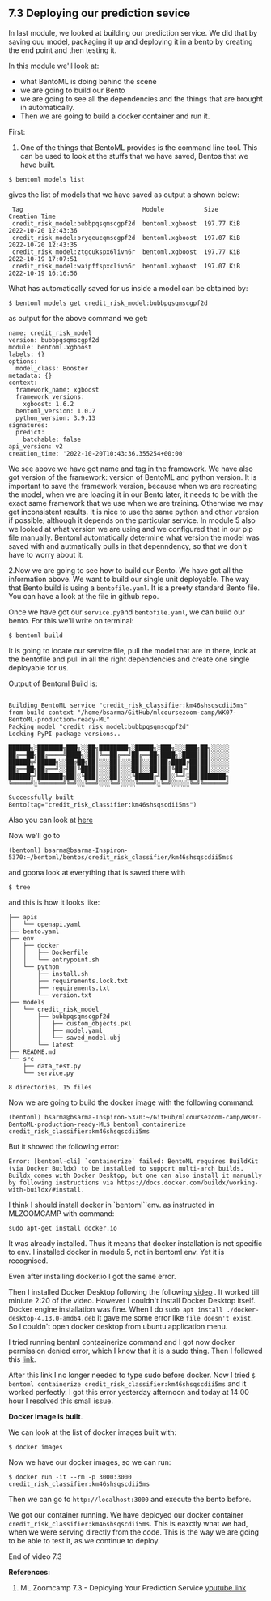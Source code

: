 ## 7.3 Deploying our prediction sevice

In last module, we looked at building our prediction service. We did that by saving ouu model, packaging it up and deploying it in a bento by creating the end point and then testing it. 

In this module we'll look at: 

- what BentoML is doing behind the scene
- we are going to build our Bento 
- we are going to see all the dependencies and the things that are brought in automatically.
- Then we are going to build a docker container and run it.

First:
1. One of the things that BentoML provides is the command line tool. This can be used to look at the stuffs that we have saved, Bentos that we have built.

```
$ bentoml models list
```

gives the list of models that we have saved as output a shown below: 

```
 Tag                                 Module           Size        Creation Time       
 credit_risk_model:bubbpqsqmscgpf2d  bentoml.xgboost  197.77 KiB  2022-10-20 12:43:36 
 credit_risk_model:bryqeucqmscgpf2d  bentoml.xgboost  197.07 KiB  2022-10-20 12:43:35 
 credit_risk_model:ztgcukspx6livn6r  bentoml.xgboost  197.77 KiB  2022-10-19 17:07:51 
 credit_risk_model:waipffspxclivn6r  bentoml.xgboost  197.07 KiB  2022-10-19 16:16:56 

```


What has automatically saved for us inside a model can be obtained by:

```
$ bentoml models get credit_risk_model:bubbpqsqmscgpf2d
```

as output for the above command we get:

```
name: credit_risk_model                                                                                                                                                                           
version: bubbpqsqmscgpf2d                                                                                                                                                                                    
module: bentoml.xgboost                                                                                                                                                                                      
labels: {}                                                                                                                                                                                                   
options:                                                                                                                                                                                                     
  model_class: Booster                                                                                                                                                                                       
metadata: {}                                                                                                                                                                                                 
context:                                                                                                                                                                                                     
  framework_name: xgboost                                                                                                                                                                                    
  framework_versions:                                                                                                                                                                                        
    xgboost: 1.6.2                                                                                                                                                                                           
  bentoml_version: 1.0.7                                                                                                                                                                                     
  python_version: 3.9.13                                                                                                                                                                                     
signatures:                                                                                                                                                                                                  
  predict:                                                                                                                                                                                                   
    batchable: false                                                                                                                                                                                         
api_version: v2                                                                                                                                                                                              
creation_time: '2022-10-20T10:43:36.355254+00:00'  
```

We see above we have got name and tag in the framework. We have also got version of the framework: version of BentoML and python version. It is important to save the framework version, because when we are recreating the model, when we are loading it in our Bento later, it needs to be with the exact same framework that we use when we are training. Otherwise we may get inconsistent results. It is nice to use the same python and other version if possible, although it depends on the particular service. In module 5 also we looked at what version we are using and we configured that in our pip file manually. Bentoml automatically determine what version the model was saved with and autmatically pulls in that depenndency, so that we don't have to worry about it. 

2.Now we are going to see how to build our Bento.
We have got all the information above. We want to build our single unit deployable. The way that Bento build is using a `bentofile.yaml`. It is a preety standard Bento file.  You can have a look at the file in github repo.

Once we have got our `service.py`and `bentofile.yaml`, we can build our bento. For this we'll write on terminal: 
```
$ bentoml build
```
It is going to locate our service file, pull the model that are in there, look at the bentofile and pull in all the right dependencies and create one single deployable for us. 

Output of Bentoml Build is:

```

Building BentoML service "credit_risk_classifier:km46shsqscdii5ms" from build context "/home/bsarma/GitHub/mlcoursezoom-camp/WK07-BentoML-production-ready-ML"
Packing model "credit_risk_model:bubbpqsqmscgpf2d"
Locking PyPI package versions..

██████╗░███████╗███╗░░██╗████████╗░█████╗░███╗░░░███╗██╗░░░░░
██╔══██╗██╔════╝████╗░██║╚══██╔══╝██╔══██╗████╗░████║██║░░░░░
██████╦╝█████╗░░██╔██╗██║░░░██║░░░██║░░██║██╔████╔██║██║░░░░░
██╔══██╗██╔══╝░░██║╚████║░░░██║░░░██║░░██║██║╚██╔╝██║██║░░░░░
██████╦╝███████╗██║░╚███║░░░██║░░░╚█████╔╝██║░╚═╝░██║███████╗
╚═════╝░╚══════╝╚═╝░░╚══╝░░░╚═╝░░░░╚════╝░╚═╝░░░░░╚═╝╚══════╝

Successfully built Bento(tag="credit_risk_classifier:km46shsqscdii5ms")

```
Also you can look at [here](https://twitter.com/ML_BSarma/status/1583127130392604673)


Now we'll go to
```
(bentoml) bsarma@bsarma-Inspiron-5370:~/bentoml/bentos/credit_risk_classifier/km46shsqscdii5ms$
``` 
and goona look at everything that is saved there with
```
$ tree
```

and this is how it looks like:

```
├── apis
│   └── openapi.yaml
├── bento.yaml
├── env
│   ├── docker
│   │   ├── Dockerfile
│   │   └── entrypoint.sh
│   └── python
│       ├── install.sh
│       ├── requirements.lock.txt
│       ├── requirements.txt
│       └── version.txt
├── models
│   └── credit_risk_model
│       ├── bubbpqsqmscgpf2d
│       │   ├── custom_objects.pkl
│       │   ├── model.yaml
│       │   └── saved_model.ubj
│       └── latest
├── README.md
└── src
    ├── data_test.py
    └── service.py

8 directories, 15 files

```
Now we are going to build the docker image with the following command:

```
(bentoml) bsarma@bsarma-Inspiron-5370:~/GitHub/mlcoursezoom-camp/WK07-BentoML-production-ready-ML$ bentoml containerize credit_risk_classifier:km46shsqscdii5ms
```
But it showed the following error:

```
Error: [bentoml-cli] `containerize` failed: BentoML requires BuildKit (via Docker Buildx) to be installed to support multi-arch builds. Buildx comes with Docker Desktop, but one can also install it manually by following instructions via https://docs.docker.com/buildx/working-with-buildx/#install.

```
I think I should install docker in `bentoml``env.  as instructed in MLZOOMCAMP with command:

```
sudo apt-get install docker.io
```
It was already installed. Thus it means that docker installation is not specific to env. I installed docker in module 5, not in bentoml env. Yet it is recognised. 

Even after installing docker.io I got the same error.

Then I installed Docker Desktop following the following [video](https://www.youtube.com/watch?v=Vplj9b0L_1Y)  . It worked till miniute 2:20 of the video. However I couldn't install Docker Desktop itself. Docker engine installation was fine. When I do `sudo apt install ./docker-desktop-4.13.0-amd64.deb` it gave me some error like `file doesn't exist`.  So I couldn't open docker desktop from ubuntu application menu.

I tried running bentml contaainerize command and I got now docker permission denied error, which I know that it is a sudo thing. Then I followed this [link](https://www.digitalocean.com/community/questions/how-to-fix-docker-got-permission-denied-while-trying-to-connect-to-the-docker-daemon-socket). 

After this link I no longer needed to type sudo before docker. Now I tried `$ bentoml containerize credit_risk_classifier:km46shsqscdii5ms` and it worked perfectly. I got this error yesterday afternoon and today at 14:00 hour I resolved this small issue.

**Docker image is built**.  

We can look at the list of docker images built with:
```
$ docker images
```
Now we have our docker images, so we can run:
```
$ docker run -it --rm -p 3000:3000 credit_risk_classifier:km46shsqscdii5ms
```
Then we can go to `http://localhost:3000` and execute the bento before.

We got our container running. We have deployed our docker container `credit_risk_classifier:km46shsqscdii5ms`. This is eaxctly what we had, when we were serving directly from the code. This is the way we are going to be able to test it, as we continue to deploy.

End of video 7.3

**References:**
1. ML Zoomcamp 7.3 - Deploying Your Prediction Service [youtube link](https://www.youtube.com/watch?v=qpjLm_Lm4FA&list=PL3MmuxUbc_hIhxl5Ji8t4O6lPAOpHaCLR&index=69)
